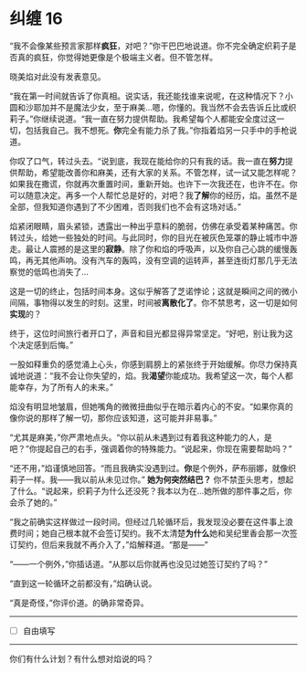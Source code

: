 # 纠缠 16

“我不会像某些预言家那样**疯狂**，对吧？”你干巴巴地说道。你不完全确定织莉子是否真的疯狂，你觉得她更像是个极端主义者。但不管怎样。

晓美焰对此没有发表意见。

“我在第一时间就告诉了你真相。说实话，我还能找谁来说呢，在这种情况下？小圆和沙耶加并不是魔法少女，至于麻美...嗯，你懂的。我当然不会去告诉丘比或织莉子。”你继续说道。“我一直在努力提供帮助。我希望每个人都能安全度过这一切，包括我自己。我不想死。**你**完全有能力杀了我。”你指着焰另一只手中的手枪说道。

你叹了口气，转过头去。“说到底，我现在能给你的只有我的话。我一直在**努力**提供帮助，希望能改善你和麻美，还有大家的关系。不管怎样，试一试又能怎样呢？如果我在撒谎，你就再次重置时间，重新开始。也许下一次我还在，也许不在。你可以随意决定。再多一个人帮忙总是好的，对吧？我**了解**你的经历，焰。虽然不是全部，但我知道你遇到了不少困难，否则我们也不会有这场对话。”

焰紧闭眼睛，眉头紧锁，透露出一种出乎意料的脆弱，仿佛在承受着某种痛苦。你转过头，给她一些独处的时间。与此同时，你的目光在被灰色笼罩的静止城市中游走。最让人震撼的是这里的**寂静**。除了你和焰的呼吸声，以及你自己心跳的缓慢轰鸣，再无其他声响。没有汽车的轰鸣，没有空调的运转声，甚至连街灯那几乎无法察觉的低鸣也消失了…

这是一切的终止，包括时间本身。这似乎解答了芝诺悖论；这就是瞬间之间的微小间隔，事物得以发生的时刻。这里，时间被**离散化了**。你不禁思考，这一切是如何**实现**的？

终于，这位时间旅行者开口了，声音和目光都显得异常坚定。“好吧，别让我为这个决定感到后悔。”

一股如释重负的感觉涌上心头，你感到肩膀上的紧张终于开始缓解。你尽力保持真诚地说道：“我不会让你失望的，焰。我**渴望**你能成功。我希望这一次，每个人都能幸存，为了所有人的未来。”

焰没有明显地皱眉，但她嘴角的微微扭曲似乎在暗示着内心的不安。“如果你真的像你说的那样了解一切，那你应该知道，这可能并非易事。”

“尤其是麻美，”你严肃地点头。“你以前从未遇到过有着我这种能力的人，是吧？”你提起自己的右手，强调着你的特殊能力。“说起来，你现在需要帮助吗？”

“还不用，”焰谨慎地回答。“而且我确实没遇到过。**你**是个例外，萨布丽娜，就像织莉子一样。我——我以前从未见过你。”
**她为何突然结巴？**
你不禁歪头思考，想起了什么。“说起来，织莉子为什么还没死？我本以为在...她所做的那件事之后，你会杀了她的。”

“我之前确实这样做过一段时间。但经过几轮循环后，我发现没必要在这件事上浪费时间；她自己根本就不会签订契约。我不太清楚**为什么**她和吴纪里香会那一次签订契约，但后来我就不再介入了，”焰解释道。“那是——”

“——一个例外，”你插话道。“从那以后你就再也没见过她签订契约了吗？”

“直到这一轮循环之前都没有，”焰确认说。

“真是奇怪，”你评价道。的确非常奇异。

---

- [ ] 自由填写

---

你们有什么计划？有什么想对焰说的吗？
